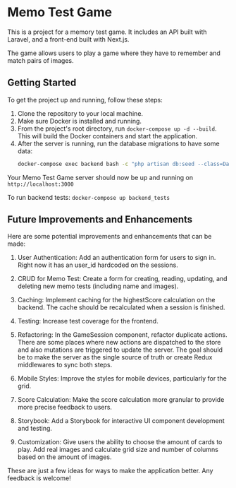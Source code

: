 # Memo Test Game

This is a project for a memory test game. It includes an API built with Laravel, and a front-end built with Next.js.

The game allows users to play a game where they have to remember and match pairs of images.

## Getting Started

To get the project up and running, follow these steps:

1. Clone the repository to your local machine.
2. Make sure Docker is installed and running.
3. From the project's root directory, run `docker-compose up -d --build`. This will build the Docker containers and start the application.
4. After the server is running, run the database migrations to have some data:
   ```sh
   docker-compose exec backend bash -c "php artisan db:seed --class=DatabaseSeeder --force"
   ```

Your Memo Test Game server should now be up and running on `http://localhost:3000`

To run backend tests: `docker-compose up backend_tests`

## Future Improvements and Enhancements

Here are some potential improvements and enhancements that can be made:

1. User Authentication: Add an authentication form for users to sign in. Right now it has an user_id hardcoded on the sessions.

2. CRUD for Memo Test: Create a form for creating, reading, updating, and deleting new memo tests (including name and images).

3. Caching: Implement caching for the highestScore calculation on the backend. The cache should be recalculated when a session is finished.

4. Testing: Increase test coverage for the frontend.

5. Refactoring: In the GameSession component, refactor duplicate actions. There are some places where new actions are dispatched to the store and also mutations are triggered to update the server. The goal should be to make the server as the single source of truth or create Redux middlewares to sync both steps.

6. Mobile Styles: Improve the styles for mobile devices, particularly for the grid.

7. Score Calculation: Make the score calculation more granular to provide more precise feedback to users.

8. Storybook: Add a Storybook for interactive UI component development and testing.

9. Customization: Give users the ability to choose the amount of cards to play. Add real images and calculate grid size and number of columns based on the amount of images.

These are just a few ideas for ways to make the application better. Any feedback is welcome!
